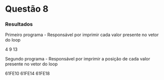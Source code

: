 # Questão 8

### Resultados

Primeiro programa - Responsável por imprimir cada valor presente no vetor do loop

4 9 13

Segundo programa - Responsável por imprimir a posição de cada valor presente no vetor do loop

61FE10 61FE14 61FE18